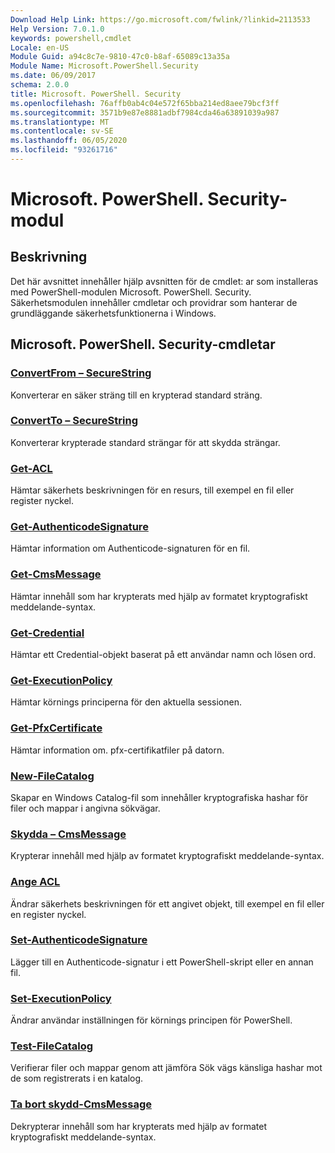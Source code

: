 ```yaml
---
Download Help Link: https://go.microsoft.com/fwlink/?linkid=2113533
Help Version: 7.0.1.0
keywords: powershell,cmdlet
Locale: en-US
Module Guid: a94c8c7e-9810-47c0-b8af-65089c13a35a
Module Name: Microsoft.PowerShell.Security
ms.date: 06/09/2017
schema: 2.0.0
title: Microsoft. PowerShell. Security
ms.openlocfilehash: 76affb0ab4c04e572f65bba214ed8aee79bcf3ff
ms.sourcegitcommit: 3571b9e87e8881adbf7984cda46a63891039a987
ms.translationtype: MT
ms.contentlocale: sv-SE
ms.lasthandoff: 06/05/2020
ms.locfileid: "93261716"
---
```

# Microsoft. PowerShell. Security-modul

## Beskrivning

Det här avsnittet innehåller hjälp avsnitten för de cmdlet: ar som installeras med PowerShell-modulen Microsoft. PowerShell. Security. Säkerhetsmodulen innehåller cmdletar och providrar som hanterar de grundläggande säkerhetsfunktionerna i Windows.

## Microsoft. PowerShell. Security-cmdletar

### [ConvertFrom – SecureString](ConvertFrom-SecureString.md)
Konverterar en säker sträng till en krypterad standard sträng.

### [ConvertTo – SecureString](ConvertTo-SecureString.md)
Konverterar krypterade standard strängar för att skydda strängar.

### [Get-ACL](Get-Acl.md)
Hämtar säkerhets beskrivningen för en resurs, till exempel en fil eller register nyckel.

### [Get-AuthenticodeSignature](Get-AuthenticodeSignature.md)
Hämtar information om Authenticode-signaturen för en fil.

### [Get-CmsMessage](Get-CmsMessage.md)
Hämtar innehåll som har krypterats med hjälp av formatet kryptografiskt meddelande-syntax.

### [Get-Credential](Get-Credential.md)
Hämtar ett Credential-objekt baserat på ett användar namn och lösen ord.

### [Get-ExecutionPolicy](Get-ExecutionPolicy.md)
Hämtar körnings principerna för den aktuella sessionen.

### [Get-PfxCertificate](Get-PfxCertificate.md)
Hämtar information om. pfx-certifikatfiler på datorn.

### [New-FileCatalog](New-FileCatalog.md)
Skapar en Windows Catalog-fil som innehåller kryptografiska hashar för filer och mappar i angivna sökvägar.

### [Skydda – CmsMessage](Protect-CmsMessage.md)
Krypterar innehåll med hjälp av formatet kryptografiskt meddelande-syntax.

### [Ange ACL](Set-Acl.md)
Ändrar säkerhets beskrivningen för ett angivet objekt, till exempel en fil eller en register nyckel.

### [Set-AuthenticodeSignature](Set-AuthenticodeSignature.md)
Lägger till en Authenticode-signatur i ett PowerShell-skript eller en annan fil.

### [Set-ExecutionPolicy](Set-ExecutionPolicy.md)
Ändrar användar inställningen för körnings principen för PowerShell.

### [Test-FileCatalog](Test-FileCatalog.md)
Verifierar filer och mappar genom att jämföra Sök vägs känsliga hashar mot de som registrerats i en katalog.

### [Ta bort skydd-CmsMessage](Unprotect-CmsMessage.md)
Dekrypterar innehåll som har krypterats med hjälp av formatet kryptografiskt meddelande-syntax.

